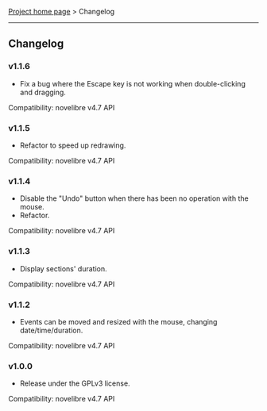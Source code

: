 [Project home page](../) > Changelog

------------------------------------------------------------------------

## Changelog


### v1.1.6

- Fix a bug where the Escape key is not working when double-clicking and dragging.

Compatibility: novelibre v4.7 API

### v1.1.5

- Refactor to speed up redrawing.

Compatibility: novelibre v4.7 API

### v1.1.4

- Disable the "Undo" button when there has been no operation with the mouse.
- Refactor.

Compatibility: novelibre v4.7 API

### v1.1.3

- Display sections' duration.

Compatibility: novelibre v4.7 API

### v1.1.2

- Events can be moved and resized with the mouse, changing date/time/duration.

Compatibility: novelibre v4.7 API

### v1.0.0

- Release under the GPLv3 license.

Compatibility: novelibre v4.7 API
